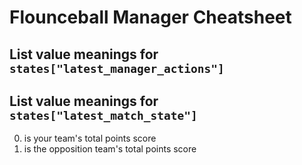 # Flounceball Manager Cheatsheet

## List value meanings for `states["latest_manager_actions"]`

## List value meanings for `states["latest_match_state"]`

0. is your team's total points score
1. is the opposition team's total points score

